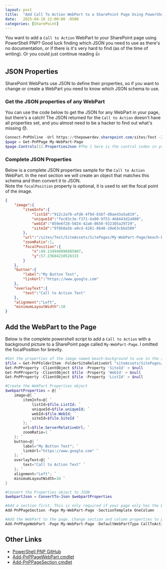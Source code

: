 ```yaml
---
layout: post
title:  "Add Call To Action WebPart to a SharePoint Page Using PowerShell"
date:   2025-04-18 22:00:00 -0500
categories: [SharePoint]
---
```


You want to add a `Call to Action` WebPart to your SharePoint page using PowerShell PNP? Good luck finding which JSON you need to use as there's no documentation, or if there is it's very hard to find (as of the time of writing). Or you could just continue reading :+1:

## JSON Properties
SharePoint WebParts use JSON to define their properties, so if you want to change or create a WebPart you need to know which JSON schema to use.

### Get the JSON properties of any WebPart
You can use the code below to get the JSON for any WebPart in your page, but there's a catch! The JSON returned for the `Call to Action` doesn't have all properties set, and you almost need to be a hacker to find out what's missing :disappointed:.

``` powershell
Connect-PnPOnline -Url https://thepowerdev.sharepoint.com/sites/Test -Interactive
$page = Get-PnPPage My-WebPart-Page
$page.Controls[1].PropertiesJson #The 1 here is the control index in your page
```

### Complete JSON Properties
Below is a complete JSON properties sample for the `Call to Action` WebPart. In the next section we will create an object that matches this schema and then convert it to JSON.  
Note the `focalPosition` property is optional, it is used to set the focal point of the image.

``` json
{
    "image":{
        "itemInfo":{
            "listId":"912c2a76-afd6-4f9d-816f-d8ae43a5a819",
            "uniqueId":"fec03c3e-f371-4a90-9f53-468443d2a900",
            "webId":"059e6f28-5024-42a6-8650-932305a29729",
            "siteId":"9f8b8a5b-a9cd-4281-8648-20e63cbbd389"
        },
        "url":"/sites/Test/SiteAssets/SitePages/My-WebPart-Page/beach-background.jpg",
        "zoomRatio":1,
        "focalPosition":{
            "x":49.134948096885807,
            "y":57.23684210526315
        }
    },
    "button":{
        "label":"My Button Text",
        "linkUrl":"https://www.google.com"
    },
    "overlayText":{
        "text":"Call to Action Text"
    },
    "alignment":"Left",
    "minimumLayoutWidth":10
}
```

## Add the WebPart to the Page
Below is the complete powershell script to add a `Call to Action` with a background picture to a SharePoint page called `My-WebPart-Page`. I omitted the focalPosition for brevity.

``` powershell
#Get the properties of the image named beach-background to use in the ItemInfo node
$file = Get-PnPFolderItem -FolderSiteRelativeUrl "siteAssets/SitePages/My-WebPart-Page" -ItemType File | Where-Object { $_.Name -match "beach-background" }
Get-PnPProperty -ClientObject $file -Property 'SiteId' > $null
Get-PnPProperty -ClientObject $file -Property 'WebId' > $null
Get-PnPProperty -ClientObject $file -Property 'ListId' > $null

#Create the WebPart Properties object
$webpartProperties = @{ `
    image=@{ `
        itemInfo=@{ `
            listId=$file.ListId; `
            uniqueId=$file.uniqueId; `
            webId=$file.WebId; `
            siteId=$file.SiteId `
        }; `
        url=$file.ServerRelativeUrl; `
        zoomRatio=1 `
    }; `
    button=@{ `
        label="My Button Text"; `
        linkUrl="https://www.google.com" `
    }; `
    overlayText=@{ `
        text="Call to Action Text" `
    }; `
    alignment="Left"; `
    minimumLayoutWidth=10 `
}

#Convert the Properties object to JSON
$webpartJson = ConvertTo-Json $webpartProperties

#Add a section first. This is only required if your page only has the Banner
Add-PnPPageSection -Page My-WebPart-Page -SectionTemplate OneColumn

#Add the WebPart to the page. Change section and column properties to place the WebPart where you want
Add-PnPPageWebPart -Page My-WebPart-Page -DefaultWebPartType CallToAction -WebPartProperties $webpartJson -Section 2 -Column 1
```

## Other Links
- [PowerShell PNP GitHub](https://github.com/pnp/powershell)
- [Add-PnPPageWebPart cmdlet](https://pnp.github.io/powershell/cmdlets/Add-PnPPageWebPart.html)
- [Add-PnPPageSection cmdlet](https://pnp.github.io/powershell/cmdlets/Add-PnPPageSection.html)